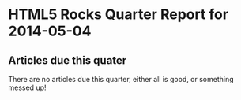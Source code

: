 HTML5 Rocks Quarter Report for 2014-05-04
=========================================

Articles due this quater
------------------------

There are no articles due this quarter, either all is good, or something messed up!


